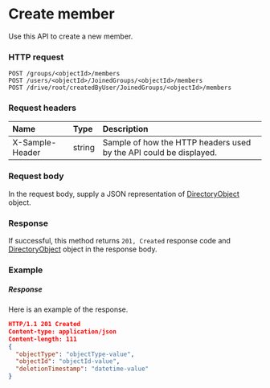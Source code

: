 # Create member

Use this API to create a new member.
### HTTP request
```http
POST /groups/<objectId>/members
POST /users/<objectId>/JoinedGroups/<objectId>/members
POST /drive/root/createdByUser/JoinedGroups/<objectId>/members

```
### Request headers
| Name       | Type | Description|
|:---------------|:--------|:----------|
| X-Sample-Header  | string  | Sample of how the HTTP headers used by the API could be displayed.|

### Request body
In the request body, supply a JSON representation of [DirectoryObject](../resources/directoryobject.md) object.


### Response
If successful, this method returns `201, Created` response code and [DirectoryObject](../resources/directoryobject.md) object in the response body.

### Example
##### Response
Here is an example of the response.
```json
HTTP/1.1 201 Created
Content-type: application/json
Content-length: 111
{
  "objectType": "objectType-value",
  "objectId": "objectId-value",
  "deletionTimestamp": "datetime-value"
}
```

<!-- uuid: f47dea3b-0450-4381-9f2d-57ba049f2532
2015-10-12 23:19:39 UTC -->